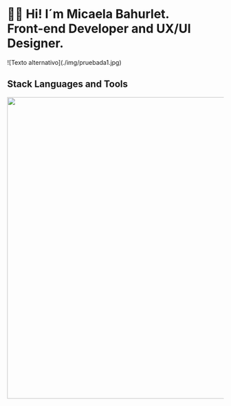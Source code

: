 <h1 align="start">👋🏽 Hi! I´m Micaela Bahurlet. <br /> Front-end Developer and UX/UI Designer. </h1> 
![Texto alternativo](./img/pruebada1.jpg)

<td/>
<!--Languages and Tools Section-->       
<h2 align="start">Stack Languages and Tools</h2> 
<p align="start">
<img width="700px"  src="https://skillicons.dev/icons?i=html,css,js,bootstrap,react,vite,nodejs,express,mongo,git,github,vscode,figma,PS,perline=5"  />
</p>
<br />
 

